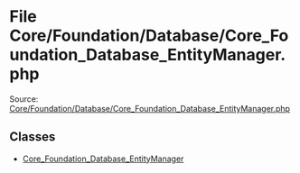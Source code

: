 File Core/Foundation/Database/Core_Foundation_Database_EntityManager.php
=========

Source: [Core/Foundation/Database/Core_Foundation_Database_EntityManager.php](https://github.com/PrestaShop/PrestaShop/blob/1.6.1.0/Core/Foundation/Database/Core_Foundation_Database_EntityManager.php)


Classes
-------

* [Core_Foundation_Database_EntityManager](class.Core_Foundation_Database_EntityManager.md)

